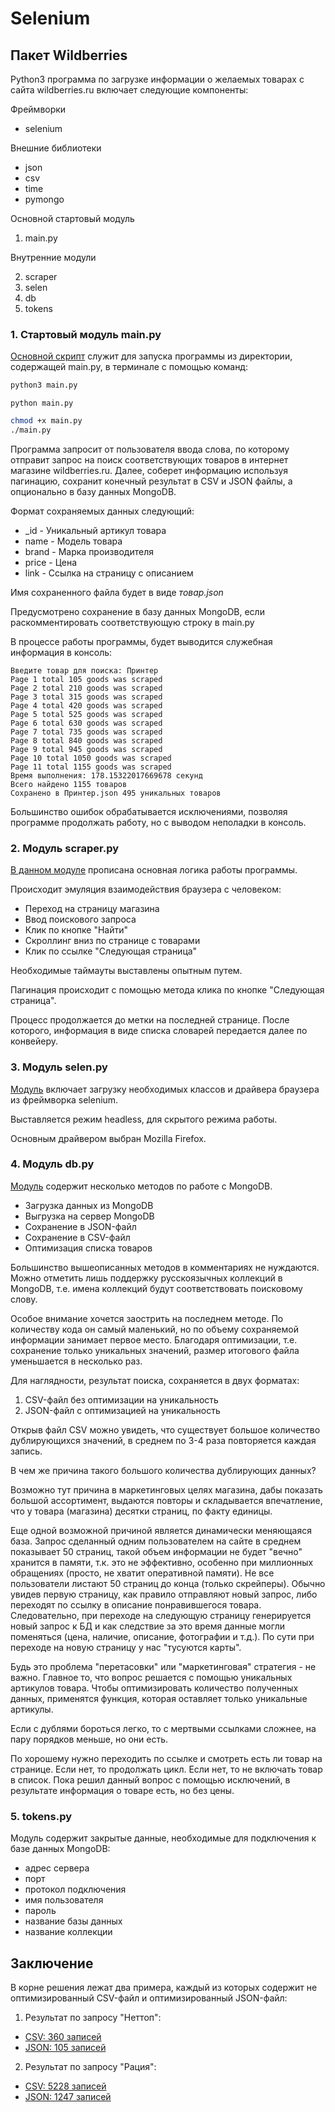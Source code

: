 # Selenium

## Пакет Wildberries

Python3 программа по загрузке информации о желаемых товарах с сайта wildberries.ru включает следующие компоненты:

Фреймворки
- selenium

Внешние библиотеки

- json
- csv
- time
- pymongo

Основной стартовый модуль

1. main.py

Внутренние модули

2. scraper
3. selen
4. db
5. tokens


### 1. Стартовый модуль main.py

[Основной скрипт](https://github.com/allseenn/api/blob/main/07.Seminar/main.py) служит для запуска программы из директории, содержащей main.py, в терминале с помощью команд:

```bash MacOS
python3 main.py
```

```pwsh Windows
python main.py
```

```bash Linux
chmod +x main.py
./main.py
```

Программа запросит от пользователя ввода слова, по которому отправит запрос на поиск соответствующих товаров в интернет магазине wildberries.ru. Далее, соберет информацию используя пагинацию, сохранит конечный результат в CSV и JSON файлы, а опционально в базу данных MongoDB.

Формат сохраняемых данных следующий:

- _id - Уникальный артикул товара
- name - Модель товара
- brand - Марка производителя
- price - Цена
- link - Ссылка на страницу с описанием

Имя сохраненного файла будет в виде *товар.json*

Предусмотрено сохранение в базу данных MongoDB, если раскомментировать соответствующую строку в main.py

В процессе работы программы, будет выводится служебная информация в консоль:

```
Введите товар для поиска: Принтер
Page 1 total 105 goods was scraped
Page 2 total 210 goods was scraped
Page 3 total 315 goods was scraped
Page 4 total 420 goods was scraped
Page 5 total 525 goods was scraped
Page 6 total 630 goods was scraped
Page 7 total 735 goods was scraped
Page 8 total 840 goods was scraped
Page 9 total 945 goods was scraped
Page 10 total 1050 goods was scraped
Page 11 total 1155 goods was scraped
Время выполнения: 178.15322017669678 секунд
Всего найдено 1155 товаров
Сохранено в Принтер.json 495 уникальных товаров
```

Большинство ошибок обрабатывается исключениями, позволяя программе продолжать работу, но с выводом неполадки в консоль.

### 2. Модуль scraper.py

[В данном модуле](https://github.com/allseenn/api/blob/main/07.Seminar/wildberries/scraper.py) прописана основная логика работы программы.

Происходит эмуляция взаимодействия браузера с человеком:

- Переход на страницу магазина
- Ввод поискового запроса
- Клик по кнопке "Найти"
- Скроллинг вниз по странице с товарами
- Клик по ссылке "Следующая страница"

Необходимые таймауты выставлены опытным путем.

Пагинация происходит с помощью метода клика по кнопке "Следующая страница".

Процесс продолжается до метки на последней странице. После которого, информация в виде списка словарей передается далее по конвейеру.

### 3. Модуль selen.py

[Модуль](https://github.com/allseenn/api/blob/main/07.Seminar/wildberries/selen.py) включает загрузку необходимых классов и драйвера браузера из фреймворка selenium.

Выставляется режим headless, для скрытого режима работы.

Основным драйвером выбран Mozilla Firefox.

### 4. Модуль db.py

[Модуль](https://github.com/allseenn/api/blob/main/07.Seminar/wildberries/db.py) содержит несколько методов по работе с MongoDB.

- Загрузка данных из MongoDB
- Выгрузка на сервер MongoDB
- Сохранение в JSON-файл
- Сохранение в CSV-файл
- Оптимизация списка товаров

Большинство вышеописанных методов в комментариях не нуждаются. Можно отметить лишь поддержку русскоязычных коллекций в MongoDB, т.е. имена коллекций будут соответствовать поисковому слову.

Особое внимание хочется заострить на последнем методе. По количеству кода он самый маленький, но по объему сохраняемой информации занимает первое место. Благодаря оптимизации, т.е. сохранение только уникальных значений, размер итогового файла уменьшается в несколько раз.

Для наглядности, результат поиска, сохраняется в двух форматах:

1. CSV-файл без оптимизации на уникальность
2. JSON-файл с оптимизацией на уникальность

Открыв файл CSV можно увидеть, что существует большое количество дублирующихся значений, в среднем по 3-4 раза повторяется каждая запись.

В чем же причина такого большого количества дублирующих данных?

Возможно тут причина в маркетинговых целях магазина, дабы показать большой ассортимент, выдаются повторы и складывается впечатление, что у товара (магазина) десятки страниц, по факту единицы.

Еще одной возможной причиной является динамически меняющаяся база. 
Запрос сделанный одним пользователем на сайте в среднем показывает 50 страниц, такой объем информации не будет "вечно" хранится в памяти, т.к. это не эффективно, особенно при миллионных обращениях (просто, не хватит оперативной памяти).
Не все пользователи листают 50 страниц до конца (только скрейперы). Обычно увидев первую страницу, как правило отправляют новый запрос, либо переходят по ссылку в описание понравившегося товара. Следовательно, при переходе на следующую страницу генерируется новый запрос к БД и как следствие за это время данные могли поменяться (цена, наличие, описание, фотографии и т.д.). По сути при переходе на новую страницу у нас "тусуются карты".

Будь это проблема "перетасовки" или "маркетинговая" стратегия - не важно. Главное то, что вопрос решается с помощью уникальных артикулов товара. Чтобы оптимизировать количество полученных данных, применятся функция, которая оставляет только уникальные артикулы.

Если с дублями бороться легко, то с мертвыми ссылками сложнее, на пару порядков меньше, но они есть. 

По хорошему нужно переходить по ссылке и смотреть есть ли товар на странице. Если нет, то продолжать цикл. Если нет, то не включать товар в список. Пока решил данный вопрос с помощью исключений, в результате информация о товаре есть, но без цены.


### 5. tokens.py

Модуль содержит закрытые данные, необходимые для подключения к базе данных MongoDB:

- адрес сервера
- порт
- протокол подключения
- имя пользователя
- пароль
- название базы данных
- название коллекции

## Заключение

В корне решения лежат два примера, каждый из которых содержит не оптимизированный CSV-файл и оптимизированный JSON-файл:

1. Результат по запросу "Неттоп":
- [CSV:  360 записей](https://github.com/allseenn/api/blob/main/07.Seminar/%D0%9D%D0%B5%D1%82%D1%82%D0%BE%D0%BF.csv)
- [JSON: 105 записей](https://raw.githubusercontent.com/allseenn/api/main/07.Seminar/%D0%9D%D0%B5%D1%82%D1%82%D0%BE%D0%BF.json)

2. Результат по запросу "Рация":
- [CSV:  5228 записей](https://github.com/allseenn/api/blob/main/07.Seminar/%D0%A0%D0%B0%D1%86%D0%B8%D1%8F.csv)
- [JSON: 1247 записей](https://raw.githubusercontent.com/allseenn/api/main/07.Seminar/%D0%A0%D0%B0%D1%86%D0%B8%D1%8F.json)